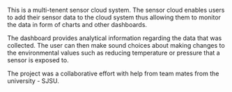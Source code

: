 This is a multi-tenent sensor cloud system. The sensor cloud enables users to add their sensor data to the cloud system thus allowing them to monitor the data in form of charts and other dashboards. 

The dashboard provides analytical information regarding the data that was collected. The user can then make sound choices about making changes to the environmental values such as reducing temperature or pressure that a sensor is exposed to.

The project was a collaborative effort with help from team mates from the university - SJSU.
